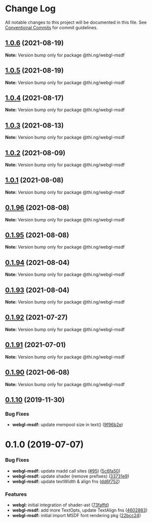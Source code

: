 # Change Log

All notable changes to this project will be documented in this file.
See [Conventional Commits](https://conventionalcommits.org) for commit guidelines.

## [1.0.6](https://github.com/thi-ng/umbrella/compare/@thi.ng/webgl-msdf@1.0.5...@thi.ng/webgl-msdf@1.0.6) (2021-08-19)

**Note:** Version bump only for package @thi.ng/webgl-msdf





## [1.0.5](https://github.com/thi-ng/umbrella/compare/@thi.ng/webgl-msdf@1.0.4...@thi.ng/webgl-msdf@1.0.5) (2021-08-19)

**Note:** Version bump only for package @thi.ng/webgl-msdf





## [1.0.4](https://github.com/thi-ng/umbrella/compare/@thi.ng/webgl-msdf@1.0.3...@thi.ng/webgl-msdf@1.0.4) (2021-08-17)

**Note:** Version bump only for package @thi.ng/webgl-msdf





## [1.0.3](https://github.com/thi-ng/umbrella/compare/@thi.ng/webgl-msdf@1.0.2...@thi.ng/webgl-msdf@1.0.3) (2021-08-13)

**Note:** Version bump only for package @thi.ng/webgl-msdf





## [1.0.2](https://github.com/thi-ng/umbrella/compare/@thi.ng/webgl-msdf@1.0.1...@thi.ng/webgl-msdf@1.0.2) (2021-08-09)

**Note:** Version bump only for package @thi.ng/webgl-msdf





## [1.0.1](https://github.com/thi-ng/umbrella/compare/@thi.ng/webgl-msdf@0.1.96...@thi.ng/webgl-msdf@1.0.1) (2021-08-08)

**Note:** Version bump only for package @thi.ng/webgl-msdf





## [0.1.96](https://github.com/thi-ng/umbrella/compare/@thi.ng/webgl-msdf@0.1.95...@thi.ng/webgl-msdf@0.1.96) (2021-08-08)

**Note:** Version bump only for package @thi.ng/webgl-msdf





## [0.1.95](https://github.com/thi-ng/umbrella/compare/@thi.ng/webgl-msdf@0.1.94...@thi.ng/webgl-msdf@0.1.95) (2021-08-08)

**Note:** Version bump only for package @thi.ng/webgl-msdf





## [0.1.94](https://github.com/thi-ng/umbrella/compare/@thi.ng/webgl-msdf@0.1.93...@thi.ng/webgl-msdf@0.1.94) (2021-08-04)

**Note:** Version bump only for package @thi.ng/webgl-msdf





## [0.1.93](https://github.com/thi-ng/umbrella/compare/@thi.ng/webgl-msdf@0.1.92...@thi.ng/webgl-msdf@0.1.93) (2021-08-04)

**Note:** Version bump only for package @thi.ng/webgl-msdf





## [0.1.92](https://github.com/thi-ng/umbrella/compare/@thi.ng/webgl-msdf@0.1.91...@thi.ng/webgl-msdf@0.1.92) (2021-07-27)

**Note:** Version bump only for package @thi.ng/webgl-msdf





## [0.1.91](https://github.com/thi-ng/umbrella/compare/@thi.ng/webgl-msdf@0.1.90...@thi.ng/webgl-msdf@0.1.91) (2021-07-01)

**Note:** Version bump only for package @thi.ng/webgl-msdf





## [0.1.90](https://github.com/thi-ng/umbrella/compare/@thi.ng/webgl-msdf@0.1.89...@thi.ng/webgl-msdf@0.1.90) (2021-06-08)

**Note:** Version bump only for package @thi.ng/webgl-msdf





## [0.1.10](https://github.com/thi-ng/umbrella/compare/@thi.ng/webgl-msdf@0.1.9...@thi.ng/webgl-msdf@0.1.10) (2019-11-30)

### Bug Fixes

* **webgl-msdf:** update mempool size in text() ([9f96b2e](https://github.com/thi-ng/umbrella/commit/9f96b2ec525cd8d8a5d5e31d39352f0c6e350991))

# 0.1.0 (2019-07-07)

### Bug Fixes

* **webgl-msdf:** update madd call sites ([#95](https://github.com/thi-ng/umbrella/issues/95)) ([5c6fa50](https://github.com/thi-ng/umbrella/commit/5c6fa50))
* **webgl-msdf:** update shader (remove prefixes) ([33731e9](https://github.com/thi-ng/umbrella/commit/33731e9))
* **webgl-msdf:** update textWidth & align fns ([dd6f752](https://github.com/thi-ng/umbrella/commit/dd6f752))

### Features

* **webgl:** initial integration of shader-ast ([73faffd](https://github.com/thi-ng/umbrella/commit/73faffd))
* **webgl-msdf:** add more TextOpts, update TextAlign fns ([4602883](https://github.com/thi-ng/umbrella/commit/4602883))
* **webgl-msdf:** initial import MSDF font rendering pkg ([22bcc24](https://github.com/thi-ng/umbrella/commit/22bcc24))
